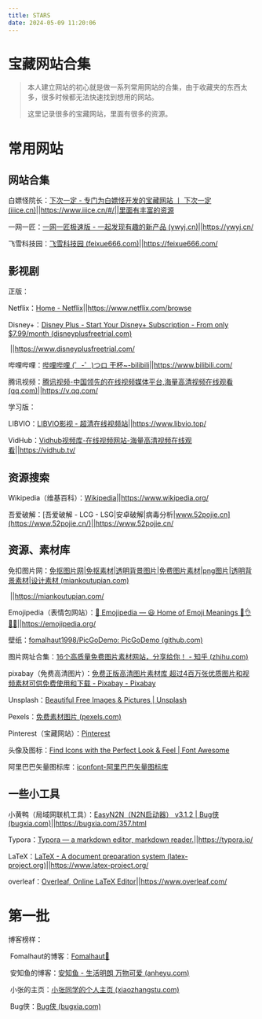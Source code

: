 ```yaml
---
title: STARS
date: 2024-05-09 11:20:06
---
```


# 宝藏网站合集

> 本人建立网站的初心就是做一系列常用网站的合集，由于收藏夹的东西太多，很多时候都无法快速找到想用的网站。
>
> 这里记录很多的宝藏网站，里面有很多的资源。

# 常用网站

## 网站合集

白嫖怪院长：[下次一定 - 专门为白嫖怪开发的宝藏网站 丨 下次一定 (iiice.cn)](https://www.iiice.cn/#/)||https://www.iiice.cn/#/||里面有丰富的资源

一网一匠：[一网一匠极速版 - 一起发现有趣的新产品 (ywyj.cn)](https://ywyj.cn/)||https://ywyj.cn/

飞雪科技园：[飞雪科技园 (feixue666.com)](https://feixue666.com/)||https://feixue666.com/

## 影视剧

正版：

Netflix：[Home - Netflix](https://www.netflix.com/browse)||https://www.netflix.com/browse

Disney+：[Disney Plus - Start Your Disney+ Subscription - From only $7.99/month (disneyplusfreetrial.com)](https://www.disneyplusfreetrial.com/)

​															||https://www.disneyplusfreetrial.com/

哔哩哔哩：[哔哩哔哩 (゜-゜)つロ 干杯~-bilibili](https://www.bilibili.com/)||https://www.bilibili.com/

腾讯视频：[腾讯视频-中国领先的在线视频媒体平台,海量高清视频在线观看 (qq.com)](https://v.qq.com/)||https://v.qq.com/

学习版：

LIBVIO：[LIBVIO影视 - 超清在线视频站](https://www.libvio.top/)||https://www.libvio.top/

VidHub：[Vidhub视频库-在线视频网站-海量高清视频在线观看](https://vidhub.tv/)||https://vidhub.tv/

## 资源搜索

Wikipedia（维基百科）：[Wikipedia](https://www.wikipedia.org/)||https://www.wikipedia.org/

吾爱破解：[吾爱破解 - LCG - LSG|安卓破解|病毒分析|www.52pojie.cn](https://www.52pojie.cn/)||https://www.52pojie.cn/

## 资源、素材库

免扣图片网：[免抠图片网|免抠素材|透明背景图片|免费图片素材|png图片|透明背景素材|设计素材 (miankoutupian.com)](https://miankoutupian.com/)

​																			||https://miankoutupian.com/

Emojipedia（表情包网站）：[📙 Emojipedia — 😃 Home of Emoji Meanings 💁👌🎍😍](https://emojipedia.org/)||https://emojipedia.org/

壁纸：[fomalhaut1998/PicGoDemo: PicGoDemo (github.com)](https://github.com/fomalhaut1998/PicGoDemo)

图片网址合集：[16个高质量免费图片素材网站，分享给你！ - 知乎 (zhihu.com)](https://zhuanlan.zhihu.com/p/544416825?utm_id=0)

pixabay（免费高清图片）：[免费正版高清图片素材库 超过4百万张优质图片和视频素材可供免费使用和下载 - Pixabay - Pixabay](https://pixabay.com/zh/)

Unsplash：[Beautiful Free Images & Pictures | Unsplash](https://unsplash.com/)

Pexels：[免费素材图片 (pexels.com)](https://www.pexels.com/zh-cn/)

Pinterest（宝藏网站）：[Pinterest](https://www.pinterest.com/)

 头像及图标：[Find Icons with the Perfect Look & Feel | Font Awesome](https://fontawesome.com/icons?from=io)

阿里巴巴矢量图标库：[iconfont-阿里巴巴矢量图标库](https://www.iconfont.cn/)



## 一些小工具

小黄鸭（局域网联机工具）：[EasyN2N（N2N启动器） v3.1.2 | Bug侠 (bugxia.com)](https://bugxia.com/357.html)||https://bugxia.com/357.html

Typora：[Typora — a markdown editor, markdown reader.](https://typora.io/)||https://typora.io/

LaTeX：[LaTeX - A document preparation system (latex-project.org)](https://www.latex-project.org/)||https://www.latex-project.org/

overleaf：[Overleaf, Online LaTeX Editor](https://www.overleaf.com/)||https://www.overleaf.com/





# 第一批

博客榜样：

​	Fomalhaut的博客：[Fomalhaut🥝](https://www.fomal.cc/)

​	安知鱼的博客：[安知鱼 - 生活明朗 万物可爱 (anheyu.com)](https://blog.anheyu.com/)

​	小张的主页：[小张同学的个人主页 (xiaozhangstu.com)](https://xiaozhangstu.com/)

​	Bug侠：[Bug侠 (bugxia.com)](https://bugxia.com/)
